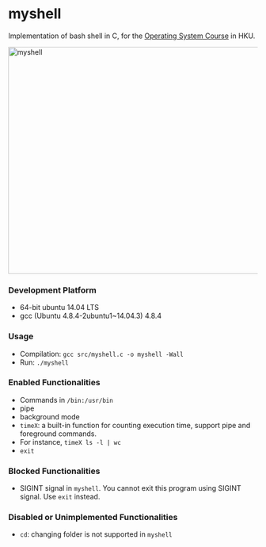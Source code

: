 # myshell

Implementation of bash shell in C, for the [Operating System Course](http://www.cs.hku.hk/programme/course_info.jsp?infile=2013/comp3230.html "HKU COMP3230 Principles of Operating Systems") in HKU.

<img src="https://github.com/irsisyphus/pictures/raw/master/myshell/myshell.png" width = "730" height = "458" alt="myshell" align=center />

### Development Platform
 - 64-bit ubuntu 14.04 LTS
 - gcc (Ubuntu 4.8.4-2ubuntu1~14.04.3) 4.8.4

### Usage
 - Compilation: `gcc src/myshell.c -o myshell -Wall`
 - Run: `./myshell`

### Enabled Functionalities
 * Commands in `/bin:/usr/bin`
 * pipe
 * background mode
 * `timeX`: a built-in function for counting execution time, support pipe and foreground commands.
  * For instance, `timeX ls -l | wc`
 * `exit`

### Blocked Functionalities
 - SIGINT signal in `myshell`. You cannot exit this program using SIGINT signal. Use `exit` instead.

### Disabled or Unimplemented Functionalities
 - `cd`: changing folder is not supported in `myshell`
